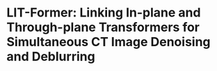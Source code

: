 # LIT-Former: Linking In-plane and Through-plane Transformers for Simultaneous CT Image Denoising and Deblurring
